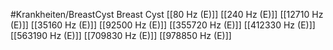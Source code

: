 #Krankheiten/BreastCyst
Breast Cyst
[[80 Hz (E)]]
[[240 Hz (E)]]
[[12710 Hz (E)]]
[[35160 Hz (E)]]
[[92500 Hz (E)]]
[[355720 Hz (E)]]
[[412330 Hz (E)]]
[[563190 Hz (E)]]
[[709830 Hz (E)]]
[[978850 Hz (E)]]